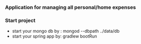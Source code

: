 ### Application for managing all personal/home expenses

### Start project
- start your mongo db by : mongod --dbpath ../data/db
- start your spring app by: gradlew bootRun